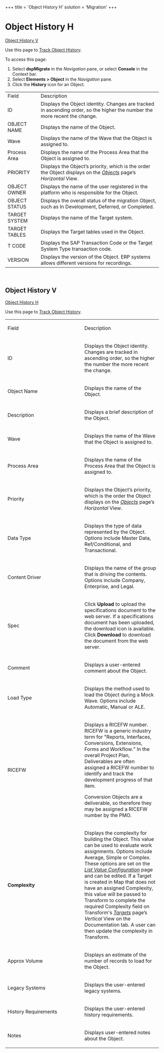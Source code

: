 +++
title = 'Object History H'
solution = 'Migration'
+++

# Object History H

[Object History V](#Object_History_V)

<div class="use">

Use this page to [Track Object
History](../Use_Cases/Configure_Object#Track).

</div>

To access this page:

1.  Select <span style="font-weight: bold;">dspMigrate</span> in the
    <span style="font-style: italic;">Navigation</span> pane, or select
    <span style="font-weight: bold;">Console</span> in the Context bar.
2.  Select <span style="font-weight: bold;">Elements \> Object</span> in
    the <span style="font-style: italic;">Navigation</span> pane.
3.  Click the <span style="font-weight: bold;">History</span> icon for
    an
Object.

|               |                                                                                                                                    |
| ------------- | ---------------------------------------------------------------------------------------------------------------------------------- |
| Field         | Description                                                                                                                        |
| ID            | Displays the Object identity. Changes are tracked in ascending order, so the higher the number the more recent the change.         |
| OBJECT NAME   | Displays the name of the Object.                                                                                                   |
| Wave          | Displays the name of the Wave that the Object is assigned to.                                                                      |
| Process Area  | Displays the name of the Process Area that the Object is assigned to.                                                              |
| PRIORITY      | Displays the Object’s priority, which is the order the Object displays on the *[Objects](Objects_H)* page’s *Horizontal* View. |
| OBJECT OWNER  | Displays the name of the user registered in the platform who is responsible for the Object.                                        |
| OBJECT STATUS | Displays the overall status of the migration Object, such as In Development, Deferred, or Completed.                               |
| TARGET SYSTEM | Displays the name of the Target system.                                                                                            |
| TARGET TABLES | Displays the Target tables used in the Object.                                                                                     |
| T CODE        | Displays the SAP Transaction Code or the Target System Type transaction code.                                                      |
| VERSION       | Displays the version of the Object. ERP systems allows different versions for recordings.                                          |

 

## <span id="Object_History_V"></span>Object History V

[Object History H](Object_History_H)

<div class="use">

Use this page to [Track Object
History](../Use_Cases/Configure_Object#Track).

</div>

<table>
<colgroup>
<col style="width: 50%" />
<col style="width: 50%" />
</colgroup>
<tbody>
<tr class="odd">
<td><p>Field</p></td>
<td><p>Description</p></td>
</tr>
<tr class="even">
<td><p>ID</p></td>
<td><p>Displays the Object identity. Changes are tracked in ascending order, so the higher the number the more recent the change.</p></td>
</tr>
<tr class="odd">
<td><p>Object Name</p></td>
<td><p>Displays the name of the Object.</p></td>
</tr>
<tr class="even">
<td><p>Description</p></td>
<td><p>Displays a brief description of the Object.</p></td>
</tr>
<tr class="odd">
<td><p>Wave</p></td>
<td><p>Displays the name of the Wave that the Object is assigned to.</p></td>
</tr>
<tr class="even">
<td><p>Process Area</p></td>
<td><p>Displays the name of the Process Area that the Object is assigned to.</p></td>
</tr>
<tr class="odd">
<td><p>Priority</p></td>
<td><p>Displays the Object’s priority, which is the order the Object displays on the <em><a href="Objects_H">Objects</a></em> page’s <em>Horizontal</em> View.</p></td>
</tr>
<tr class="even">
<td><p>Data Type</p></td>
<td><p>Displays the type of data represented by the Object. Options include Master Data, Ref/Conditional, and Transactional.</p></td>
</tr>
<tr class="odd">
<td><p>Content Driver</p></td>
<td><p>Displays the name of the group that is driving the contents. Options include Company, Enterprise, and Legal.</p></td>
</tr>
<tr class="even">
<td><p>Spec</p></td>
<td><p>Click <strong>Upload</strong> to upload the specifications document to the web server. If a specifications document has been uploaded, the download icon is available. Click <strong>Download</strong> to download the document from the web server.</p></td>
</tr>
<tr class="odd">
<td><p>Comment</p></td>
<td><p>Displays a user-entered comment about the Object.</p></td>
</tr>
<tr class="even">
<td><p>Load Type</p></td>
<td><p>Displays the method used to load the Object during a Mock Wave. Options include Automatic, Manual or ALE.</p></td>
</tr>
<tr class="odd">
<td><p>RICEFW</p></td>
<td><p>Displays a RICEFW number. RICEFW is a generic industry term for &quot;Reports, Interfaces, Conversions, Extensions, Forms and Workflow.” In the overall Project Plan, Deliverables are often assigned a RICEFW number to identify and track the development progress of that item.  </p>
<p>Conversion Objects are a deliverable, so therefore they may be assigned a RICEFW number by the PMO.</p></td>
</tr>
<tr class="even">
<td><p><span style="font-weight: bold;">Complexity</span></p></td>
<td><p>Displays the complexity for building the Object. This value can be used to evaluate work assignments. Options include Average, Simple or Complex. These options are set on the <em><a href="List_Value_Configuration">List Value Configuration</a></em> page and can be edited. If a Target is created in Map that does not have an assigned Complexity, this value will be passed to Transform to complete the required Complexity field on Transform's <em><a href="../../Transform/Page_Desc/Targets_H">Targets</a></em> page’s <em>Vertical</em> View on the Documentation tab. A user can then update the complexity in Transform.</p></td>
</tr>
<tr class="odd">
<td><p>Approx Volume</p></td>
<td><p>Displays an estimate of the number of records to load for the Object.</p></td>
</tr>
<tr class="even">
<td><p>Legacy Systems</p></td>
<td><p>Displays the user-entered legacy systems.</p></td>
</tr>
<tr class="odd">
<td><p>History Requirements</p></td>
<td><p>Displays the user-entered history requirements.</p></td>
</tr>
<tr class="even">
<td><p>Notes</p></td>
<td><p>Displays user-entered notes about the Object.</p></td>
</tr>
</tbody>
</table>
